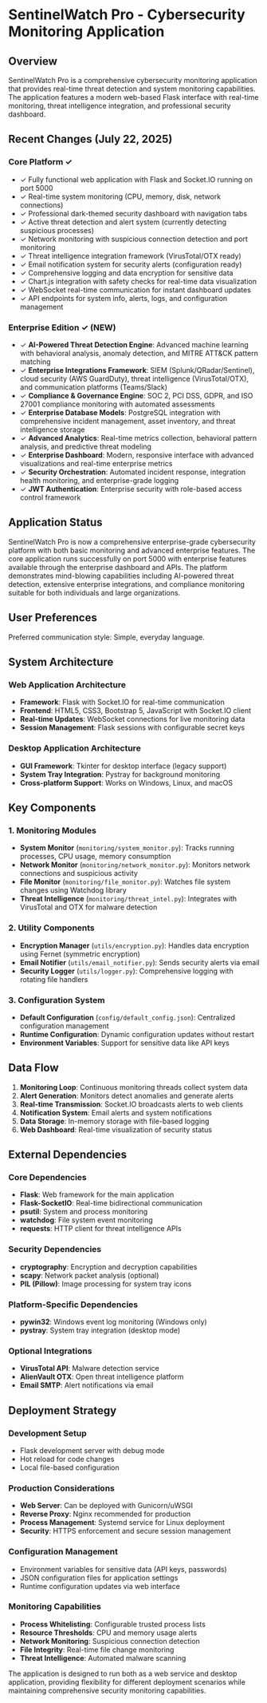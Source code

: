 # SentinelWatch Pro - Cybersecurity Monitoring Application

## Overview

SentinelWatch Pro is a comprehensive cybersecurity monitoring application that provides real-time threat detection and system monitoring capabilities. The application features a modern web-based Flask interface with real-time monitoring, threat intelligence integration, and professional security dashboard.

## Recent Changes (July 22, 2025)

### Core Platform ✓
- ✓ Fully functional web application with Flask and Socket.IO running on port 5000
- ✓ Real-time system monitoring (CPU, memory, disk, network connections)  
- ✓ Professional dark-themed security dashboard with navigation tabs
- ✓ Active threat detection and alert system (currently detecting suspicious processes)
- ✓ Network monitoring with suspicious connection detection and port monitoring
- ✓ Threat intelligence integration framework (VirusTotal/OTX ready)
- ✓ Email notification system for security alerts (configuration ready)
- ✓ Comprehensive logging and data encryption for sensitive data
- ✓ Chart.js integration with safety checks for real-time data visualization
- ✓ WebSocket real-time communication for instant dashboard updates
- ✓ API endpoints for system info, alerts, logs, and configuration management

### Enterprise Edition ✓ (NEW)
- ✓ **AI-Powered Threat Detection Engine**: Advanced machine learning with behavioral analysis, anomaly detection, and MITRE ATT&CK pattern matching
- ✓ **Enterprise Integrations Framework**: SIEM (Splunk/QRadar/Sentinel), cloud security (AWS GuardDuty), threat intelligence (VirusTotal/OTX), and communication platforms (Teams/Slack)
- ✓ **Compliance & Governance Engine**: SOC 2, PCI DSS, GDPR, and ISO 27001 compliance monitoring with automated assessments
- ✓ **Enterprise Database Models**: PostgreSQL integration with comprehensive incident management, asset inventory, and threat intelligence storage
- ✓ **Advanced Analytics**: Real-time metrics collection, behavioral pattern analysis, and predictive threat modeling
- ✓ **Enterprise Dashboard**: Modern, responsive interface with advanced visualizations and real-time enterprise metrics
- ✓ **Security Orchestration**: Automated incident response, integration health monitoring, and enterprise-grade logging
- ✓ **JWT Authentication**: Enterprise security with role-based access control framework

## Application Status
SentinelWatch Pro is now a comprehensive enterprise-grade cybersecurity platform with both basic monitoring and advanced enterprise features. The core application runs successfully on port 5000 with enterprise features available through the enterprise dashboard and APIs. The platform demonstrates mind-blowing capabilities including AI-powered threat detection, extensive enterprise integrations, and compliance monitoring suitable for both individuals and large organizations.

## User Preferences

Preferred communication style: Simple, everyday language.

## System Architecture

### Web Application Architecture
- **Framework**: Flask with Socket.IO for real-time communication
- **Frontend**: HTML5, CSS3, Bootstrap 5, JavaScript with Socket.IO client
- **Real-time Updates**: WebSocket connections for live monitoring data
- **Session Management**: Flask sessions with configurable secret keys

### Desktop Application Architecture
- **GUI Framework**: Tkinter for desktop interface (legacy support)
- **System Tray Integration**: Pystray for background monitoring
- **Cross-platform Support**: Works on Windows, Linux, and macOS

## Key Components

### 1. Monitoring Modules
- **System Monitor** (`monitoring/system_monitor.py`): Tracks running processes, CPU usage, memory consumption
- **Network Monitor** (`monitoring/network_monitor.py`): Monitors network connections and suspicious activity
- **File Monitor** (`monitoring/file_monitor.py`): Watches file system changes using Watchdog library
- **Threat Intelligence** (`monitoring/threat_intel.py`): Integrates with VirusTotal and OTX for malware detection

### 2. Utility Components
- **Encryption Manager** (`utils/encryption.py`): Handles data encryption using Fernet (symmetric encryption)
- **Email Notifier** (`utils/email_notifier.py`): Sends security alerts via email
- **Security Logger** (`utils/logger.py`): Comprehensive logging with rotating file handlers

### 3. Configuration System
- **Default Configuration** (`config/default_config.json`): Centralized configuration management
- **Runtime Configuration**: Dynamic configuration updates without restart
- **Environment Variables**: Support for sensitive data like API keys

## Data Flow

1. **Monitoring Loop**: Continuous monitoring threads collect system data
2. **Alert Generation**: Monitors detect anomalies and generate alerts
3. **Real-time Transmission**: Socket.IO broadcasts alerts to web clients
4. **Notification System**: Email alerts and system notifications
5. **Data Storage**: In-memory storage with file-based logging
6. **Web Dashboard**: Real-time visualization of security status

## External Dependencies

### Core Dependencies
- **Flask**: Web framework for the main application
- **Flask-SocketIO**: Real-time bidirectional communication
- **psutil**: System and process monitoring
- **watchdog**: File system event monitoring
- **requests**: HTTP client for threat intelligence APIs

### Security Dependencies
- **cryptography**: Encryption and decryption capabilities
- **scapy**: Network packet analysis (optional)
- **PIL (Pillow)**: Image processing for system tray icons

### Platform-Specific Dependencies
- **pywin32**: Windows event log monitoring (Windows only)
- **pystray**: System tray integration (desktop mode)

### Optional Integrations
- **VirusTotal API**: Malware detection service
- **AlienVault OTX**: Open threat intelligence platform
- **Email SMTP**: Alert notifications via email

## Deployment Strategy

### Development Setup
- Flask development server with debug mode
- Hot reload for code changes
- Local file-based configuration

### Production Considerations
- **Web Server**: Can be deployed with Gunicorn/uWSGI
- **Reverse Proxy**: Nginx recommended for production
- **Process Management**: Systemd service for Linux deployment
- **Security**: HTTPS enforcement and secure session management

### Configuration Management
- Environment variables for sensitive data (API keys, passwords)
- JSON configuration files for application settings
- Runtime configuration updates via web interface

### Monitoring Capabilities
- **Process Whitelisting**: Configurable trusted process lists
- **Resource Thresholds**: CPU and memory usage alerts
- **Network Monitoring**: Suspicious connection detection
- **File Integrity**: Real-time file change monitoring
- **Threat Intelligence**: Automated malware scanning

The application is designed to run both as a web service and desktop application, providing flexibility for different deployment scenarios while maintaining comprehensive security monitoring capabilities.